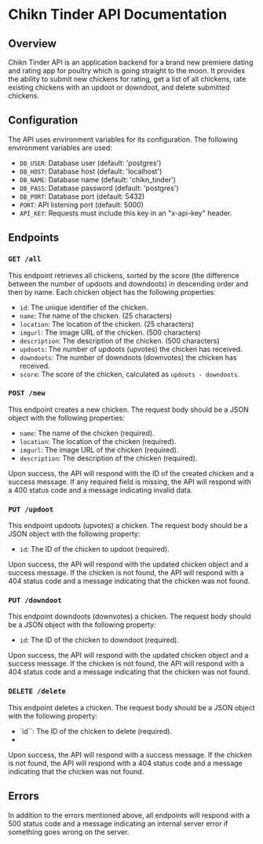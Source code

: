 # Chikn Tinder API Documentation

## Overview

Chikn Tinder API is an application backend for a brand new premiere dating and rating app for poultry which is going straight to the moon. It provides the ability to submit new chickens for rating, get a list of all chickens, rate existing chickens with an updoot or downdoot, and delete submitted chickens.

## Configuration

The API uses environment variables for its configuration. The following environment variables are used:

- `DB_USER`: Database user (default: 'postgres')
- `DB_HOST`: Database host (default: 'localhost')
- `DB_NAME`: Database name (default: 'chikn_tinder')
- `DB_PASS`: Database password (default: 'postgres')
- `DB_PORT`: Database port (default: 5432)
- `PORT`: API listening port (default: 5000)
- `API_KEY`: Requests must include this key in an "x-api-key" header.

## Endpoints

### `GET /all`

This endpoint retrieves all chickens, sorted by the score (the difference between the number of updoots and downdoots) in descending order and then by name. Each chicken object has the following properties:

- `id`: The unique identifier of the chicken.
- `name`: The name of the chicken. (25 characters)
- `location`: The location of the chicken. (25 characters)
- `imgurl`: The image URL of the chicken. (500 characters)
- `description`: The description of the chicken. (500 characters)
- `updoots`: The number of updoots (upvotes) the chicken has received.
- `downdoots`: The number of downdoots (downvotes) the chicken has received.
- `score`: The score of the chicken, calculated as `updoots - downdoots`.

### `POST /new`

This endpoint creates a new chicken. The request body should be a JSON object with the following properties:

- `name`: The name of the chicken (required).
- `location`: The location of the chicken (required).
- `imgurl`: The image URL of the chicken (required).
- `description`: The description of the chicken (required).

Upon success, the API will respond with the ID of the created chicken and a success message. If any required field is missing, the API will respond with a 400 status code and a message indicating invalid data.

### `PUT /updoot`

This endpoint updoots (upvotes) a chicken. The request body should be a JSON object with the following property:

- `id`: The ID of the chicken to updoot (required).

Upon success, the API will respond with the updated chicken object and a success message. If the chicken is not found, the API will respond with a 404 status code and a message indicating that the chicken was not found.

### `PUT /downdoot`

This endpoint downdoots (downvotes) a chicken. The request body should be a JSON object with the following property:

- `id`: The ID of the chicken to downdoot (required).

Upon success, the API will respond with the updated chicken object and a success message. If the chicken is not found, the API will respond with a 404 status code and a message indicating that the chicken was not found.

### `DELETE /delete`
This endpoint deletes a chicken. The request body should be a JSON object with the following property:

- `id``: The ID of the chicken to delete (required).
- 
Upon success, the API will respond with a success message. If the chicken is not found, the API will respond with a 404 status code and a message indicating that the chicken was not found.

## Errors

In addition to the errors mentioned above, all endpoints will respond with a 500 status code and a message indicating an internal server error if something goes wrong on the server.
